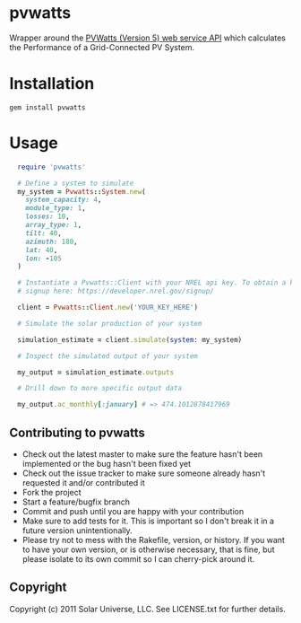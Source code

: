 # pvwatts

Wrapper around the [PVWatts (Version 5) web service API](https://developer.nrel.gov/docs/solar/pvwatts-v5/) which calculates the Performance of a Grid-Connected PV System.

# Installation

`gem install pvwatts`

# Usage

```ruby
  require 'pvwatts'

  # Define a system to simulate
  my_system = Pvwatts::System.new(
    system_capacity: 4,
    module_type: 1,
    losses: 10,
    array_type: 1,
    tilt: 40,
    azimuth: 180,
    lat: 40,
    lon: -105
  )

  # Instantiate a Pvwatts::Client with your NREL api key. To obtain a key,
  # signup here: https://developer.nrel.gov/signup/

  client = Pvwatts::Client.new('YOUR_KEY_HERE')

  # Simulate the solar production of your system

  simulation_estimate = client.simulate(system: my_system)

  # Inspect the simulated output of your system

  my_output = simulation_estimate.outputs

  # Drill down to more specific output data

  my_output.ac_monthly[:january] # => 474.1012878417969
```

## Contributing to pvwatts

* Check out the latest master to make sure the feature hasn't been implemented or the bug hasn't been fixed yet
* Check out the issue tracker to make sure someone already hasn't requested it and/or contributed it
* Fork the project
* Start a feature/bugfix branch
* Commit and push until you are happy with your contribution
* Make sure to add tests for it. This is important so I don't break it in a future version unintentionally.
* Please try not to mess with the Rakefile, version, or history. If you want to have your own version, or is otherwise necessary, that is fine, but please isolate to its own commit so I can cherry-pick around it.

## Copyright

Copyright (c) 2011 Solar Universe, LLC. See LICENSE.txt for further details.
